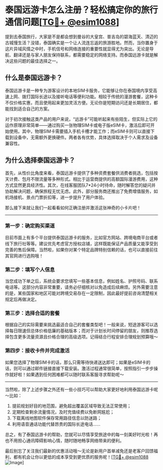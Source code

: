 # 泰国远游卡怎么注册？轻松搞定你的旅行通信问题[[TG💪+ @esim1088](https://t.me/s/esim1088)]

提到去泰国旅行，大家是不是都会想到曼谷的大皇宫、普吉岛的碧海蓝天、清迈的古城慢生活？没错，泰国确实是一个让人流连忘返的旅游胜地。然而，当你置身于这片异域风情之中时，手机信号和网络连接的重要性就显得尤为突出。无论是导航、翻译还是与家人朋友保持联系，都需要稳定的网络支持。而泰国远游卡就是解决这些问题的最佳选择之一。

## 什么是泰国远游卡？

泰国远游卡是一种专为游客设计的本地SIM卡服务，它能够让你在泰国境内享受高速上网、拨打国际长途以及接听电话等便利功能。相较于传统的漫游套餐，这种卡不仅价格实惠，而且使用起来更加灵活方便。无论你是短期访问还是长期居住，都能找到适合自己的方案。

对于初次接触这类产品的用户来说，“远游卡”可能听起来有些陌生，但实际上它的运作原理非常简单——通过购买一张物理SIM卡或电子版eSIM卡，激活后即可开始使用。其中，物理SIM卡需要插入手机卡槽才能工作；而eSIM卡则可以直接下载到设备中，无需额外更换硬件。两者各有优势，具体选择取决于个人需求及设备兼容性。

## 为什么选择泰国远游卡？

首先，从性价比角度来看，泰国远游卡提供了多种资费套餐供消费者挑选，包括按天计费、包月不限流量等多种形式。相比于运营商提供的高额国际漫游费用，这种方式显然更具经济性。其次，在线客服团队7*24小时待命，随时解答您的疑问并协助解决问题，确保旅程无忧无虑。此外，部分服务商还推出了免费增值服务，如机场接机、景点门票折扣等，进一步提升了用户体验。

那么接下来就让我们一起看看如何正确注册并激活这张神奇的小卡片吧！

---

### 第一步：确定购买渠道

目前市面上有多个平台提供泰国远游卡的服务，比如官方网站、跨境电商平台或者线下旅行社等等。建议优先考虑官方授权店铺，这样既能保证产品质量又能享受到完善的售后保障。当然啦，如果你对某个特定品牌特别信赖的话，也可以直接前往其官网进行选购哦！

### 第二步：填写个人信息

当您成功下单之后，系统会要求您填写一些基本信息，例如姓名、护照号码、联系电话等。这部分内容非常重要，请务必仔细核对以免造成后续麻烦。另外需要注意的是，某些国家和地区可能对跨境交易存在一定限制，因此最好提前咨询清楚相关规定后再做决定。

### 第三步：选择合适的套餐

根据自己的实际需要来挑选最适合自己的套餐类型吧！一般来说，短途游客可以选择每日限速但总体价格低廉的基础版本；而对于计划长时间停留的朋友，则推荐选择包含更多流量资源且价格合理的高级选项。记得结合行程安排合理规划预算哦～

### 第四步：接收卡件并完成激活

如果您选择了物理SIM卡的话，那么只需等待快递送达即可；如果是eSIM卡的话，则可以通过邮件链接直接下载安装。激活过程通常很简单，按照指引一步步操作就好啦！如果遇到任何困难都可以随时联系客服寻求帮助呢～

---

当然啦，除了上述步骤之外还有一些小技巧可以帮助大家更好地利用泰国远游卡呢～比如：

1. 提前规划好目的地范围，避免超出覆盖区域导致无法正常使用；
2. 定期检查剩余流量情况，及时充值续费以免断网尴尬；
3. 下载离线地图软件保存常用路径信息以防迷路；
4. 利用语音通话功能代替昂贵的国际长途电话……

总之，有了泰国远游卡的帮助，您就可以尽情享受旅途中的每一刻美好时光啦！再也不用担心通讯障碍影响心情，随时随地畅享网络带来的便利。

最后别忘了关注我们最新的优惠活动哦～无论是新用户首单减免还是老客户回馈福利，都有机会让你以更低的成本享受到更优质的服务呢！[[TG💪+ @esim1088](https://t.me/s/esim1088) ![Image](https://i.postimg.cc/4NQfJmqS/Snipaste-2025-05-13-00-14-12.png)]